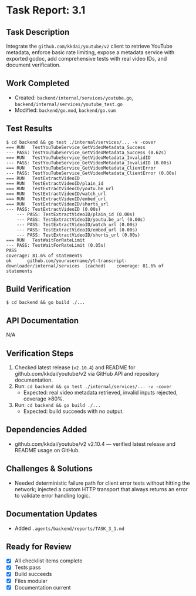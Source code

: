 # Task Report: 3.1

## Task Description
Integrate the `github.com/kkdai/youtube/v2` client to retrieve YouTube metadata, enforce basic rate limiting, expose a metadata service with exported godoc, add comprehensive tests with real video IDs, and document verification.

## Work Completed
- Created: `backend/internal/services/youtube.go`, `backend/internal/services/youtube_test.go`
- Modified: `backend/go.mod`, `backend/go.sum`

## Test Results
```
$ cd backend && go test ./internal/services/... -v -cover
=== RUN   TestYouTubeService_GetVideoMetadata_Success
--- PASS: TestYouTubeService_GetVideoMetadata_Success (0.62s)
=== RUN   TestYouTubeService_GetVideoMetadata_InvalidID
--- PASS: TestYouTubeService_GetVideoMetadata_InvalidID (0.00s)
=== RUN   TestYouTubeService_GetVideoMetadata_ClientError
--- PASS: TestYouTubeService_GetVideoMetadata_ClientError (0.00s)
=== RUN   TestExtractVideoID
=== RUN   TestExtractVideoID/plain_id
=== RUN   TestExtractVideoID/youtu.be_url
=== RUN   TestExtractVideoID/watch_url
=== RUN   TestExtractVideoID/embed_url
=== RUN   TestExtractVideoID/shorts_url
--- PASS: TestExtractVideoID (0.00s)
    --- PASS: TestExtractVideoID/plain_id (0.00s)
    --- PASS: TestExtractVideoID/youtu.be_url (0.00s)
    --- PASS: TestExtractVideoID/watch_url (0.00s)
    --- PASS: TestExtractVideoID/embed_url (0.00s)
    --- PASS: TestExtractVideoID/shorts_url (0.00s)
=== RUN   TestWaitForRateLimit
--- PASS: TestWaitForRateLimit (0.05s)
PASS
coverage: 81.6% of statements
ok  	github.com/yourusername/yt-transcript-downloader/internal/services	(cached)	coverage: 81.6% of statements
```

## Build Verification
```
$ cd backend && go build ./...
```

## API Documentation
N/A

## Verification Steps
1. Checked latest release (`v2.10.4`) and README for github.com/kkdai/youtube/v2 via GitHub API and repository documentation.
2. Run: `cd backend && go test ./internal/services/... -v -cover`
   - Expected: real video metadata retrieved, invalid inputs rejected, coverage ≥80%.
3. Run: `cd backend && go build ./...`
   - Expected: build succeeds with no output.

## Dependencies Added
- github.com/kkdai/youtube/v2 v2.10.4 — verified latest release and README usage on GitHub.

## Challenges & Solutions
- Needed deterministic failure path for client error tests without hitting the network; injected a custom HTTP transport that always returns an error to validate error handling logic.

## Documentation Updates
- Added `.agents/backend/reports/TASK_3_1.md`

## Ready for Review
- [x] All checklist items complete
- [x] Tests pass
- [x] Build succeeds
- [x] Files modular
- [x] Documentation current
